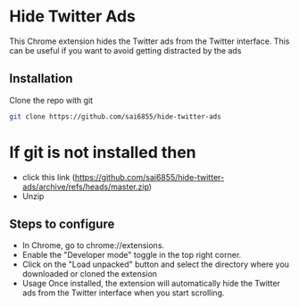 
# Hide Twitter Ads

This Chrome extension hides the Twitter ads from the Twitter interface. This can be useful if you want to avoid getting distracted by the ads


## Installation

Clone the repo with git

```bash
git clone https://github.com/sai6855/hide-twitter-ads
```

# If git is not installed then
 - click this link (https://github.com/sai6855/hide-twitter-ads/archive/refs/heads/master.zip)
 - Unzip


## Steps to configure

- In Chrome, go to chrome://extensions.
- Enable the "Developer mode" toggle in the top right corner.
- Click on the "Load unpacked" button and select the directory where you downloaded or cloned the extension
- Usage Once installed, the extension will automatically hide the Twitter ads from the Twitter interface when you start scrolling.

